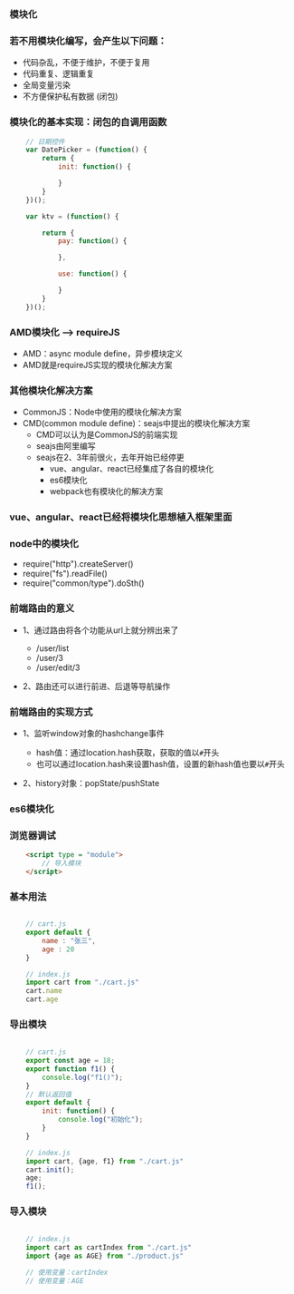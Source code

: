 

### 模块化

### 若不用模块化编写，会产生以下问题：
+ 代码杂乱，不便于维护，不便于复用
+ 代码重复、逻辑重复
+ 全局变量污染
+ 不方便保护私有数据 (闭包)


### 模块化的基本实现：闭包的自调用函数
```js
    // 日期控件
    var DatePicker = (function() {
        return {
            init: function() {

            }
        }
    })();

    var ktv = (function() {

        return {
            pay: function() {

            },

            use: function() {

            }
        }
    })();
```


### AMD模块化 --> requireJS
+ AMD：async module define，异步模块定义
+ AMD就是requireJS实现的模块化解决方案


### 其他模块化解决方案
+ CommonJS：Node中使用的模块化解决方案
+ CMD(common module define)：seajs中提出的模块化解决方案
    - CMD可以认为是CommonJS的前端实现
    - seajs由阿里编写
    - seajs在2、3年前很火，去年开始已经停更
        - vue、angular、react已经集成了各自的模块化
        - es6模块化
        - webpack也有模块化的解决方案


### vue、angular、react已经将模块化思想植入框架里面


### node中的模块化
+ require("http").createServer()
+ require("fs").readFile()
+ require("common/type").doSth()


### 前端路由的意义
+ 1、通过路由将各个功能从url上就分辨出来了
    - /user/list
    - /user/3
    - /user/edit/3

+ 2、路由还可以进行前进、后退等导航操作


### 前端路由的实现方式
+ 1、监听window对象的hashchange事件
    - hash值：通过location.hash获取，获取的值以`#`开头
    - 也可以通过location.hash来设置hash值，设置的新hash值也要以`#`开头

+ 2、history对象：popState/pushState



### es6模块化

### 浏览器调试
```html
    <script type = "module">
        // 导入模块
    </script>
```

### 基本用法
```js

    // cart.js
    export default {
        name : "张三",
        age : 20
    }

    // index.js     
    import cart from "./cart.js"
    cart.name
    cart.age

```

### 导出模块
```js
    
    // cart.js
    export const age = 18;
    export function f1() {
        console.log("f1()");
    }
    // 默认返回值
    export default {
        init: function() {
            console.log("初始化");
        }
    }

    // index.js
    import cart, {age, f1} from "./cart.js"
    cart.init();
    age;
    f1();

```


### 导入模块
```js
    
    // index.js
    import cart as cartIndex from "./cart.js"
    import {age as AGE} from "./product.js"

    // 使用变量：cartIndex
    // 使用变量：AGE

```






















